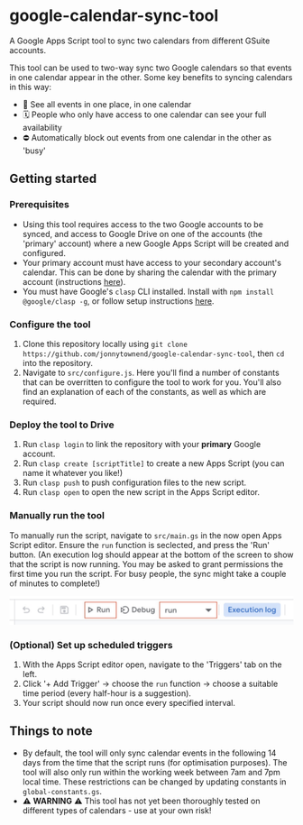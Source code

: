# google-calendar-sync-tool

A Google Apps Script tool to sync two calendars from different GSuite accounts.

This tool can be used to two-way sync two Google calendars so that events in one calendar appear in the other. Some key benefits to syncing calendars in this way:

- 👀 See all events in one place, in one calendar
- 🗓 People who only have access to one calendar can see your full availability
- ⛔️ Automatically block out events from one calendar in the other as 'busy'

## Getting started

### Prerequisites

- Using this tool requires access to the two Google accounts to be synced, and access to Google Drive on one of the accounts (the 'primary' account) where a new Google Apps Script will be created and configured.
- Your primary account must have access to your secondary account's calendar. This can be done by sharing the calendar with the primary account (instructions [here](https://support.google.com/calendar/answer/37082?hl=en)).
- You must have Google's `clasp` CLI installed. Install with `npm install @google/clasp -g`, or follow setup instructions [here](https://developers.google.com/apps-script/guides/clasp).

### Configure the tool

1. Clone this repository locally using `git clone https://github.com/jonnytownend/google-calendar-sync-tool`, then `cd` into the repository.
2. Navigate to `src/configure.js`. Here you'll find a number of constants that can be overritten to configure the tool to work for you. You'll also find an explanation of each of the constants, as well as which are required.

### Deploy the tool to Drive

1. Run `clasp login` to link the repository with your **primary** Google account.
2. Run `clasp create [scriptTitle]` to create a new Apps Script (you can name it whatever you like!)
3. Run `clasp push` to push configuration files to the new script.
4. Run `clasp open` to open the new script in the Apps Script editor.

### Manually run the tool

To manually run the script, navigate to `src/main.gs` in the now open Apps Script editor. Ensure the `run` function is seclected, and press the 'Run' button. (An execution log should appear at the bottom of the screen to show that the script is now running. You may be asked to grant permissions the first time you run the script. For busy people, the sync might take a couple of minutes to complete!)

![Manually running the tool](static/readme1.jpg)

### (Optional) Set up scheduled triggers

1. With the Apps Script editor open, navigate to the 'Triggers' tab on the left.
2. Click '+ Add Trigger' -> choose the `run` function -> choose a suitable time period (every half-hour is a suggestion).
3. Your script should now run once every specified interval.

## Things to note

- By default, the tool will only sync calendar events in the following 14 days from the time that the script runs (for optimisation purposes). The tool will also only run within the working week between 7am and 7pm local time. These restrictions can be changed by updating constants in `global-constants.gs`.
- ⚠️ **WARNING** ⚠️ This tool has not yet been thoroughly tested on different types of calendars - use at your own risk!
